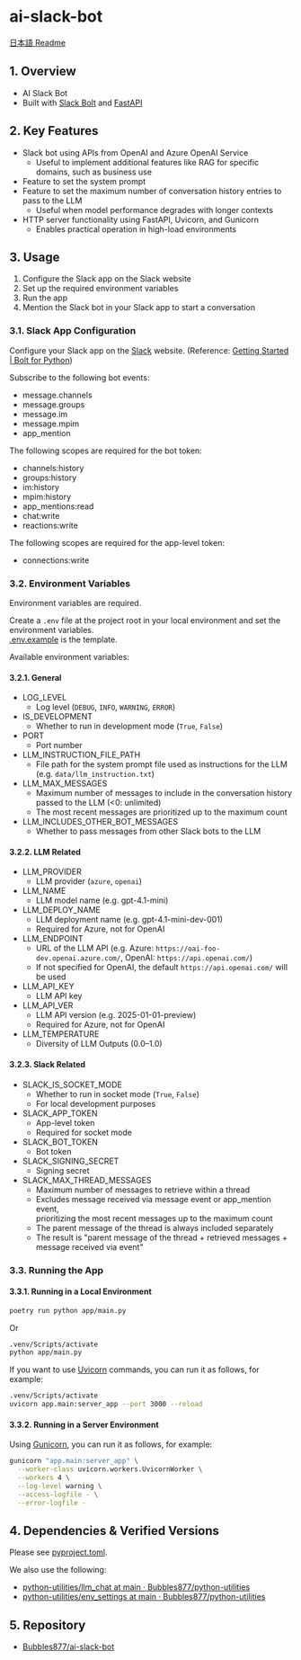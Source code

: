 # ai-slack-bot

[日本語 Readme](./README.ja.md)

## 1. Overview

- AI Slack Bot
- Built with [Slack Bolt](https://tools.slack.dev/bolt-python/) and [FastAPI](https://fastapi.tiangolo.com/)

## 2. Key Features

- Slack bot using APIs from OpenAI and Azure OpenAI Service
  - Useful to implement additional features like RAG for specific domains, such as business use
- Feature to set the system prompt
- Feature to set the maximum number of conversation history entries to pass to the LLM
  - Useful when model performance degrades with longer contexts
- HTTP server functionality using FastAPI, Uvicorn, and Gunicorn
  - Enables practical operation in high-load environments

## 3. Usage

1. Configure the Slack app on the Slack website
2. Set up the required environment variables
3. Run the app
4. Mention the Slack bot in your Slack app to start a conversation

### 3.1. Slack App Configuration

Configure your Slack app on the [Slack](https://api.slack.com/) website. (Reference: [Getting Started | Bolt for Python](https://tools.slack.dev/bolt-python/getting-started/))

Subscribe to the following bot events:

- message.channels
- message.groups
- message.im
- message.mpim
- app_mention

The following scopes are required for the bot token:

- channels:history
- groups:history
- im:history
- mpim:history
- app_mentions:read
- chat:write
- reactions:write

The following scopes are required for the app-level token:

- connections:write

### 3.2. Environment Variables

Environment variables are required.

Create a `.env` file at the project root in your local environment and set the environment variables.  
[.env.example](./.env.example) is the template.

Available environment variables:

#### 3.2.1. General

- LOG_LEVEL
  - Log level (`DEBUG`, `INFO`, `WARNING`, `ERROR`)
- IS_DEVELOPMENT
  - Whether to run in development mode (`True`, `False`)
- PORT
  - Port number
- LLM_INSTRUCTION_FILE_PATH
  - File path for the system prompt file used as instructions for the LLM (e.g. `data/llm_instruction.txt`)
- LLM_MAX_MESSAGES
  - Maximum number of messages to include in the conversation history passed to the LLM (<0: unlimited)
  - The most recent messages are prioritized up to the maximum count
- LLM_INCLUDES_OTHER_BOT_MESSAGES
  - Whether to pass messages from other Slack bots to the LLM

#### 3.2.2. LLM Related

- LLM_PROVIDER
  - LLM provider (`azure`, `openai`)
- LLM_NAME
  - LLM model name (e.g. gpt-4.1-mini)
- LLM_DEPLOY_NAME
  - LLM deployment name (e.g. gpt-4.1-mini-dev-001)
  - Required for Azure, not for OpenAI
- LLM_ENDPOINT
  - URL of the LLM API (e.g. Azure: `https://oai-foo-dev.openai.azure.com/`, OpenAI: `https://api.openai.com/`)
  - If not specified for OpenAI, the default `https://api.openai.com/` will be used
- LLM_API_KEY
  - LLM API key
- LLM_API_VER
  - LLM API version (e.g. 2025-01-01-preview)
  - Required for Azure, not for OpenAI
- LLM_TEMPERATURE
  - Diversity of LLM Outputs (0.0–1.0)

#### 3.2.3. Slack Related

- SLACK_IS_SOCKET_MODE
  - Whether to run in socket mode (`True`, `False`)
  - For local development purposes
- SLACK_APP_TOKEN
  - App-level token
  - Required for socket mode
- SLACK_BOT_TOKEN
  - Bot token
- SLACK_SIGNING_SECRET
  - Signing secret
- SLACK_MAX_THREAD_MESSAGES
  - Maximum number of messages to retrieve within a thread
  - Excludes message received via message event or app_mention event,  
    prioritizing the most recent messages up to the maximum count
  - The parent message of the thread is always included separately
  - The result is "parent message of the thread + retrieved messages + message received via event"

### 3.3. Running the App

#### 3.3.1. Running in a Local Environment

```sh
poetry run python app/main.py
```

Or

```sh
.venv/Scripts/activate
python app/main.py
```

If you want to use [Uvicorn](https://www.uvicorn.org/) commands, you can run it as follows, for example:

```sh
.venv/Scripts/activate
uvicorn app.main:server_app --port 3000 --reload
```

#### 3.3.2. Running in a Server Environment

Using [Gunicorn](https://docs.gunicorn.org/en/latest/run.html), you can run it as follows, for example:

```sh
gunicorn "app.main:server_app" \
  --worker-class uvicorn.workers.UvicornWorker \
  --workers 4 \
  --log-level warning \
  --access-logfile - \
  --error-logfile -
```

## 4. Dependencies & Verified Versions

Please see [pyproject.toml](./pyproject.toml).

We also use the following:

- [python-utilities/llm_chat at main · Bubbles877/python-utilities](https://github.com/Bubbles877/python-utilities/tree/main/llm_chat)
- [python-utilities/env_settings at main · Bubbles877/python-utilities](https://github.com/Bubbles877/python-utilities/tree/main/env_settings)

## 5. Repository

- [Bubbles877/ai-slack-bot](https://github.com/Bubbles877/ai-slack-bot)
